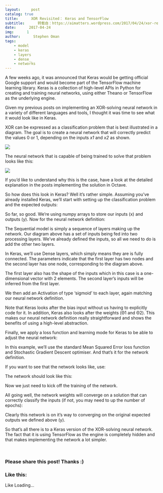 ```yaml
---
layout:     post
catalog: true
title:      XOR Revisited： Keras and TensorFlow
subtitle:      转载自：https://aimatters.wordpress.com/2017/04/24/xor-revisited-keras-and-tensorflow/
date:      2017-04-24
img:      1
author:      Stephen Oman
tags:
    - model
    - keras
    - layers
    - dense_
    - networks
---
```


A few weeks ago, it was announced that Keras would be getting official Google support and would become part of the TensorFlow machine learning library. Keras is a collection of high-level APIs in Python for creating and training neural networks, using either Theano or TensorFlow as the underlying engine.

Given my previous posts on implementing an XOR-solving neural network in a variety of different languages and tools, I thought it was time to see what it would look like in Keras.

XOR can be expressed as a classification problem that is best illustrated in a diagram. The goal is to create a neural network that will correctly predict the values 0 or 1, depending on the inputs *x1* and *x2* as shown.

![](https://aimatters.files.wordpress.com/2015/12/xor-graph.png?w=809)


The neural network that is capable of being trained to solve that problem looks like this:

![](https://aimatters.files.wordpress.com/2015/12/network1.png?w=809)


If you’d like to understand why this is the case, have a look at the detailed explanation in the posts implementing the solution in Octave.

So how does this look in Keras? Well it’s rather simple. Assuming you’ve already installed Keras, we’ll start with setting up the classification problem and the expected outputs:

So far, so good. We’re using numpy arrays to store our inputs (x) and outputs (y). Now for the neural network definition:

The Sequential model is simply a sequence of layers making up the network. Our diagram above has a set of inputs being fed into two processing layers. We’ve already defined the inputs, so all we need to do is add the other two layers.

In Keras, we’ll use Dense layers, which simply means they are is fully connected. The parameters indicate that the first layer has two nodes and the second layer has one node, corresponding to the diagram above.

The first layer also has the shape of the inputs which in this case is a one-dimensional vector with 2 elements. The second layer’s inputs will be inferred from the first layer.

We then add an Activation of type ‘sigmoid’ to each layer, again matching our neural network definition.

Note that Keras looks after the bias input without us having to explicitly code for it. In addition, Keras also looks after the weights (Θ1 and Θ2). This makes our neural network definition really straightforward and shows the benefits of using a high-level abstraction.

Finally, we apply a loss function and learning mode for Keras to be able to adjust the neural network:

In this example, we’ll use the standard Mean Squared Error loss function and Stochastic Gradient Descent optimiser. And that’s it for the network definition.

If you want to see that the network looks like, use:

The network should look like this:

Now we just need to kick off the training of the network.

All going well, the network weights will converge on a solution that can correctly classify the inputs (if not, you may need to up the number of epochs):

Clearly this network is on it’s way to converging on the original expected outputs we defined above (y).

So that’s all there is to a Keras version of the XOR-solving neural network. The fact that it is using TensorFlow as the engine is completely hidden and that makes implementing the network a lot simpler.

 





### Please share this post! Thanks :)

### Like this:

Like Loading...



